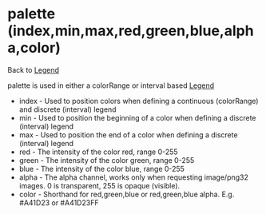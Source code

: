 palette (index,min,max,red,green,blue,alpha,color)
==================================================

Back to [Legend](./Legend.md)

palette is used in either a colorRange or interval based [Legend](Legend.md)

-   index - Used to position colors when defining a continuous
    (colorRange) and discrete (interval) legend
-   min - Used to position the beginning of a color when defining a
    discrete (interval) legend
-   max - Used to position the end of a color when defining a discrete
    (interval) legend
-   red - The intensity of the color red, range 0-255
-   green - The intensity of the color green, range 0-255
-   blue - The intensity of the color blue, range 0-255
-   alpha - The alpha channel, works only when requesting image/png32
    images. 0 is transparent, 255 is opaque (visible).
-   color - Shorthand for red,green,blue or red,green,blue alpha. E.g.
    #A41D23 or #A41D23FF

